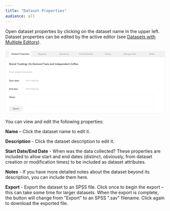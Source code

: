 ```yaml
---
title: "Dataset Properties"
audience: all
---
```


Open dataset properties by clicking on the dataset name in the upper left. Dataset properties can be edited by the active editor (see [Datasets with Multiple Editors](crunch_multiple-editors.html)).

![](images/DatasetProperties.png)

You can view and edit the following properties:

**Name** – Click the dataset name to edit it.

**Description** - Click the dataset description to edit it.

**Start Date/End Date** - When was the data collected? These properties are included to allow start and end dates (distinct, obviously, from dataset creation or modification times) to be included as dataset attributes.

**Notes** - If you have more detailed notes about the dataset beyond its description, you can include them here.

**Export** - Export the dataset to an SPSS file. Click once to begin the export – this can take some time for larger datasets. When the export is complete, the button will change from "Export" to an SPSS ".sav" filename. Click again to download the exported file.
